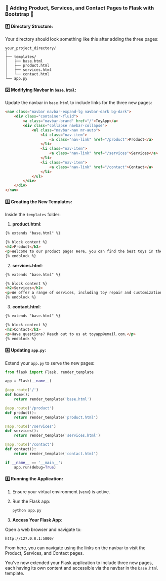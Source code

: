 ### 🌟 **Adding Product, Services, and Contact Pages to Flask with Bootstrap** 🌟

#### 1️⃣ **Directory Structure**:

Your directory should look something like this after adding the three pages:

```
your_project_directory/
│
├── templates/
│   ├── base.html
│   ├── product.html
│   ├── services.html
│   └── contact.html
└── app.py
```

#### 2️⃣ **Modifying Navbar in `base.html`**:

Update the navbar in `base.html` to include links for the three new pages:

```html
<nav class="navbar navbar-expand-lg navbar-dark bg-dark">
    <div class="container-fluid">
        <a class="navbar-brand" href="/">ToyApp</a>
        <div class="collapse navbar-collapse">
            <ul class="navbar-nav mr-auto">
                <li class="nav-item">
                    <a class="nav-link" href="/product">Product</a>
                </li>
                <li class="nav-item">
                    <a class="nav-link" href="/services">Services</a>
                </li>
                <li class="nav-item">
                    <a class="nav-link" href="/contact">Contact</a>
                </li>
            </ul>
        </div>
    </div>
</nav>
```

#### 3️⃣ **Creating the New Templates**:

Inside the `templates` folder:

1. **product.html**:

```html
{% extends "base.html" %}

{% block content %}
<h2>Product</h2>
<p>Welcome to our product page! Here, you can find the best toys in the market.</p>
{% endblock %}
```

2. **services.html**:

```html
{% extends "base.html" %}

{% block content %}
<h2>Services</h2>
<p>We offer a range of services, including toy repair and customization.</p>
{% endblock %}
```

3. **contact.html**:

```html
{% extends "base.html" %}

{% block content %}
<h2>Contact</h2>
<p>Have questions? Reach out to us at toyapp@email.com.</p>
{% endblock %}
```

#### 4️⃣ **Updating `app.py`**:

Extend your `app.py` to serve the new pages:

```python
from flask import Flask, render_template

app = Flask(__name__)

@app.route('/')
def home():
    return render_template('base.html')

@app.route('/product')
def product():
    return render_template('product.html')

@app.route('/services')
def services():
    return render_template('services.html')

@app.route('/contact')
def contact():
    return render_template('contact.html')

if __name__ == '__main__':
    app.run(debug=True)
```

#### 5️⃣ **Running the Application**:

1. Ensure your virtual environment (`venv`) is active.
2. Run the Flask app:
    ```bash
    python app.py
    ```

3. **Access Your Flask App**:

Open a web browser and navigate to:

```
http://127.0.0.1:5000/
```

From here, you can navigate using the links on the navbar to visit the Product, Services, and Contact pages.

You've now extended your Flask application to include three new pages, each having its own content and accessible via the navbar in the `base.html` template.